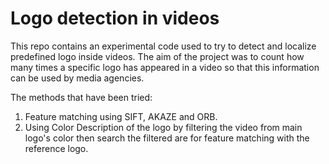 # Logo detection in videos
This repo contains an experimental code used to try to detect and localize predefined logo inside videos. The aim of the project was to count how many times a specific logo has appeared in a video so that this information can be used by media agencies.

The methods that have been tried:

1. Feature matching using SIFT, AKAZE and ORB.
2. Using Color Description of the logo by filtering the video from main logo's color then search the filtered are for feature matching with the reference logo.